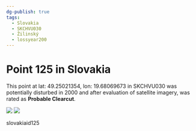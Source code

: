 ```yaml
---
dg-publish: true
tags:
  - Slovakia
  - SKCHVU030
  - Žilinský
  - lossyear200
---
```


# Point 125 in Slovakia

This point at lat: 49.25021354, lon: 19.68069673 in SKCHVU030 was potentially disturbed in 2000 and after evaluation of satellite imagery, was rated as **Probable Clearcut**.

<div class='juxtapose' data-showcredits='false'>
<img src='https://baserow-backend-production20240528124524339000000001.s3.amazonaws.com/user_files/PleVgGvcM2ppIPKwyWhLzCVxl9WuFVSZ_a645030cabff5e722926c1900723ae92a1971ecfc996db2b6a5b3b7c77ee2c76.png' data-label='July 2010' />
<img src='https://baserow-backend-production20240528124524339000000001.s3.amazonaws.com/user_files/qPkXrPfGDvN6n3oRgaJihFFfGzeI5WuT_5ad8ad282064cae682c73b3cd1b3c2bd0d2575f2b8c7d9f34a528c9e76e1731b.png' data-label='October 2018' />
</div>

slovakiaid125